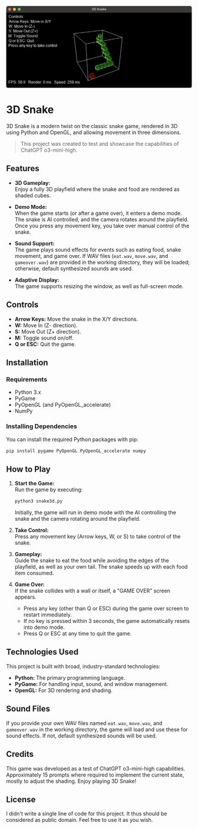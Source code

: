 ![3D Snake](snake3d.png)

# 3D Snake

3D Snake is a modern twist on the classic snake game, rendered in 3D using Python and OpenGL, and allowing movement in three dimensions.

> This project was created to test and showcase the capabilities of ChatGPT o3-mini-high.

## Features

- **3D Gameplay:**  
  Enjoy a fully 3D playfield where the snake and food are rendered as shaded cubes.

- **Demo Mode:**  
  When the game starts (or after a game over), it enters a demo mode. The snake is AI controlled, and the camera rotates around the playfield. Once you press any movement key, you take over manual control of the snake.

- **Sound Support:**  
  The game plays sound effects for events such as eating food, snake movement, and game over. If WAV files (`eat.wav`, `move.wav`, and `gameover.wav`) are provided in the working directory, they will be loaded; otherwise, default synthesized sounds are used.

- **Adaptive Display:**  
  The game supports resizing the window, as well as full-screen mode.

## Controls

- **Arrow Keys:** Move the snake in the X/Y directions.
- **W:** Move In (Z- direction).
- **S:** Move Out (Z+ direction).
- **M:** Toggle sound on/off.
- **Q or ESC:** Quit the game.

## Installation

### Requirements

- Python 3.x
- PyGame
- PyOpenGL (and PyOpenGL_accelerate)
- NumPy

### Installing Dependencies

You can install the required Python packages with pip:

```bash
pip install pygame PyOpenGL PyOpenGL_accelerate numpy
```

## How to Play

1. **Start the Game:**  
   Run the game by executing:
   ```bash
   python3 snake3d.py
   ```
   Initially, the game will run in demo mode with the AI controlling the snake and the camera rotating around the playfield.

2. **Take Control:**  
   Press any movement key (Arrow keys, W, or S) to take control of the snake.

3. **Gameplay:**  
   Guide the snake to eat the food while avoiding the edges of the playfield, as well as your own tail. The snake speeds up with each food item consumed.

4. **Game Over:**  
   If the snake collides with a wall or itself, a "GAME OVER" screen appears.  
   - Press any key (other than Q or ESC) during the game over screen to restart immediately.
   - If no key is pressed within 3 seconds, the game automatically resets into demo mode.
   - Press Q or ESC at any time to quit the game.

## Technologies Used

This project is built with broad, industry-standard technologies:
- **Python:** The primary programming language.
- **PyGame:** For handling input, sound, and window management.
- **OpenGL:** For 3D rendering and shading.

## Sound Files

If you provide your own WAV files named `eat.wav`, `move.wav`, and `gameover.wav` in the working directory, the game will load and use these for sound effects. If not, default synthesized sounds will be used.

## Credits

This game was developed as a test of ChatGPT o3-mini-high capabilities. Approximately 15 prompts where required to implement the current state, mostly to adjust the shading. Enjoy playing 3D Snake!

## License

I didn't write a single line of code for this project. It thus should be considered as public domain. Feel free to use it as you wish.